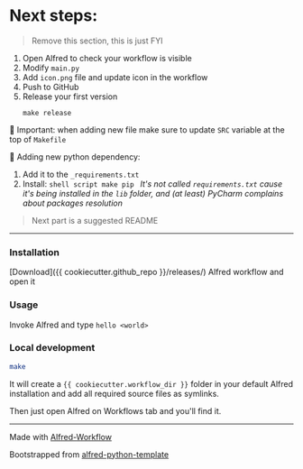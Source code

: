 # Next steps:

> Remove this section, this is just FYI

1. Open Alfred to check your workflow is visible
2. Modify `main.py`
3. Add `icon.png` file and update icon in the workflow
4. Push to GitHub
5. Release your first version
   ```shell script
   make release
   ```

👻 Important: when adding new file make sure to update `SRC` variable at the top
of `Makefile`

🐍 Adding new python dependency:

1. Add it to the `_requirements.txt`
2. Install: `shell script make pip ` _It's not called `requirements.txt` cause
   it's being installed in the `lib` folder, and (at least) PyCharm complains
   about packages resolution_

> Next part is a suggested README

---

### Installation

[Download]({{ cookiecutter.github_repo }}/releases/) Alfred workflow and open it

### Usage

Invoke Alfred and type `hello <world>`

### Local development

```bash
make
```

It will create a `{{ cookiecutter.workflow_dir }}` folder in your default Alfred
installation and add all required source files as symlinks.

Then just open Alfred on Workflows tab and you'll find it.

---

Made with [Alfred-Workflow](https://github.com/deanishe/alfred-workflow)

Bootstrapped from
[alfred-python-template](https://github.com/fbjorn/alfred-python-template)
